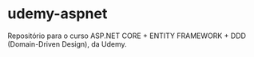 # udemy-aspnet
Repositório para o curso ASP.NET CORE + ENTITY FRAMEWORK + DDD (Domain-Driven Design), da Udemy.
